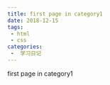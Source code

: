 ```yaml
---
title: first page in category1
date: 2018-12-15
tags:
 - html
 - css
categories:
 -  学习日记
---
```


first page in category1
